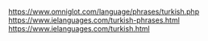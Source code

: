 https://www.omniglot.com/language/phrases/turkish.php
https://www.ielanguages.com/turkish-phrases.html
https://www.ielanguages.com/turkish.html